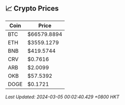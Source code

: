 ## 📈 Crypto Prices

| Coin | Price |
| ---- | ----- |
| BTC | $66579.8894 |
| ETH | $3559.1279 |
| BNB | $419.5744 |
| CRV | $0.7616 |
| ARB | $2.0099 |
| OKB | $57.5392 |
| DOGE | $0.1721 |

_Last Updated: 2024-03-05 00:02:40.429 +0800 HKT_
